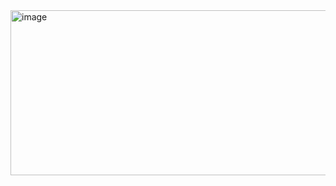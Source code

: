 <img width="803" height="264" alt="image" src="https://github.com/user-attachments/assets/1e69c5e9-52b9-4bcd-b43f-95468839a7d5" />
